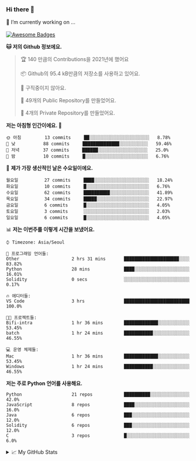 ### Hi there 👋 
🔭 I’m currently working on ... </br></br>
[![Awesome Badges](https://img.shields.io/badge/Introduce-EN-green.svg)](https://github.com/tlatkdgus1/tlatkdgus1/blob/main/README.md.en)

<!--START_SECTION:waka-->
**🐱 저의 Github 정보에요.** 

> 🏆 140 만큼의 Contributions을 2021년에 했어요
 > 
> 📦 Github의 95.4 kB만큼의 저장소를 사용하고 있어요. 
 > 
> 🚫 구직중이지 않아요.
 > 
> 📜 49개의 Public Repository를 만들었어요. 
 > 
> 🔑 4개의 Private Repository를 만들었어요.  

**저는 아침형 인간이에요. 🐤** 

```text
🌞 아침         13 commits     ██░░░░░░░░░░░░░░░░░░░░░░░   8.78% 
🌆 낮　         88 commits     ██████████████░░░░░░░░░░░   59.46% 
🌃 저녁         37 commits     ██████░░░░░░░░░░░░░░░░░░░   25.0% 
🌙 밤　         10 commits     █░░░░░░░░░░░░░░░░░░░░░░░░   6.76%

```
📅 **제가 가장 생산적인 날은 수요일이에요.** 

```text
월요일          27 commits     ████░░░░░░░░░░░░░░░░░░░░░   18.24% 
화요일          10 commits     █░░░░░░░░░░░░░░░░░░░░░░░░   6.76% 
수요일          62 commits     ██████████░░░░░░░░░░░░░░░   41.89% 
목요일          34 commits     █████░░░░░░░░░░░░░░░░░░░░   22.97% 
금요일          6 commits      █░░░░░░░░░░░░░░░░░░░░░░░░   4.05% 
토요일          3 commits      ░░░░░░░░░░░░░░░░░░░░░░░░░   2.03% 
일요일          6 commits      █░░░░░░░░░░░░░░░░░░░░░░░░   4.05%

```


📊 **저는 이번주를 이렇게 시간을 보냈어요.** 

```text
⌚︎ Timezone: Asia/Seoul

💬 프로그래밍 언어들: 
Other                    2 hrs 31 mins       █████████████████████░░░░   83.82% 
Python                   28 mins             ████░░░░░░░░░░░░░░░░░░░░░   16.01% 
Solidity                 0 secs              ░░░░░░░░░░░░░░░░░░░░░░░░░   0.17%

🔥 에디터들: 
VS Code                  3 hrs               █████████████████████████   100.0%

🐱‍💻 프로젝트들: 
Bifi-intra               1 hr 36 mins        █████████████░░░░░░░░░░░░   53.45% 
batch                    1 hr 24 mins        ███████████░░░░░░░░░░░░░░   46.55%

💻 운영 체제들: 
Mac                      1 hr 36 mins        █████████████░░░░░░░░░░░░   53.45% 
Windows                  1 hr 24 mins        ███████████░░░░░░░░░░░░░░   46.55%

```

**저는 주로 Python 언어를 사용해요.** 

```text
Python                   21 repos            ██████████░░░░░░░░░░░░░░░   42.0% 
JavaScript               8 repos             ████░░░░░░░░░░░░░░░░░░░░░   16.0% 
Java                     6 repos             ███░░░░░░░░░░░░░░░░░░░░░░   12.0% 
Solidity                 6 repos             ███░░░░░░░░░░░░░░░░░░░░░░   12.0% 
C                        3 repos             █░░░░░░░░░░░░░░░░░░░░░░░░   6.0%

```



<!--END_SECTION:waka-->

<details>
<summary>📈 My GitHub Stats</summary>
<p align="center"> <img src="https://github-readme-stats.vercel.app/api?username=tlatkdgus1&show_icons=true" alt="tlatkdgus1" />
</details>
